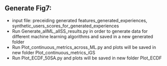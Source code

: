 ## Generate Fig7:
* input file: preceiding generated features_generated_experiences, synthetic_users_scores_for_generated_experiences
* Run Generate_allML_allSS_results.py in order to generate data for different machine learning algorithms and saved in a new generated folder
* Run Plot_continuous_metrics_across_ML.py and plots will be saved in new folder Plot_continuous_metrics_iGS
* Run Plot_ECDF_50SA.py and plots will be saved in new folder Plot_ECDF
